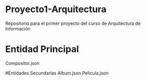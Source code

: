 # Proyecto1-Arquitectura
Repositorio para el primer proyecto del curso de Arquitectura de Información

# Entidad Principal
Compositor.json

#Entidades Secundarias
Album.json
Pelicula.json
